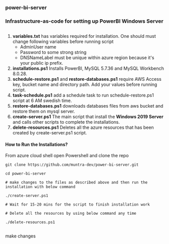 ### power-bi-server 
### Infrastructure-as-code for setting up PowerBI Windows Server 

## 
1. **variables.txt** has variables required for installation. One should must change following variables before running script
   - AdminUser name
   - Password to some strong string
   - DNSNameLabel must be unique within azure region because it's your public ip prefix.
2. **installations.ps1** Installs PowerBI, MySQL 5.7.36 and MySQL Workbench 8.0.28.
3. **schedule-restore.ps1** and **restore-databases.ps1** require AWS Access key, bucket name and directory path. Add your values before running script.
4. **task-schedule.ps1** add a schedule task to run schedule-restore.ps1 script at 6 AM swedish time.
5. **restore-databases.ps1** downloads databases files from aws bucket and restore them on mysql server. 
6. **create-server.ps1** The main script that install the **Windows 2019 Server** and calls other scripts to complete the installations.
7. **delete-resources.ps1** Deletes all the azure resources that has been created by create-server.ps1 script.

#### How to Run the Installations?

From azure cloud shell open Powershell and clone the repo

```
git clone https://github.com/muntra-dev/power-bi-server.git

cd power-bi-server

# make changes to the files as described above and then run the installation with below command

./create-server.ps1

# Wait for 15-20 mins for the script to finish installation work

# Delete all the resources by using below command any time

./delete-resources.ps1


```

make changes

